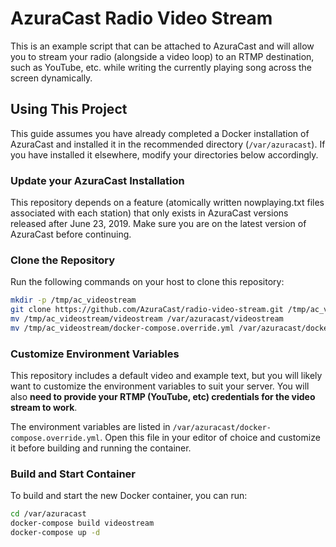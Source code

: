 # AzuraCast Radio Video Stream

This is an example script that can be attached to AzuraCast and will allow you to stream your radio (alongside a video loop) to an RTMP destination, such as YouTube, etc. while writing the currently playing song across the screen dynamically.

## Using This Project

This guide assumes you have already completed a Docker installation of AzuraCast and installed it in the recommended directory (`/var/azuracast`). If you have installed it elsewhere, modify your directories below accordingly.

### Update your AzuraCast Installation

This repository depends on a feature (atomically written nowplaying.txt files associated with each station) that only exists in AzuraCast versions released after June 23, 2019. Make sure you are on the latest version of AzuraCast before continuing.

### Clone the Repository

Run the following commands on your host to clone this repository:

```bash
mkdir -p /tmp/ac_videostream
git clone https://github.com/AzuraCast/radio-video-stream.git /tmp/ac_videostream
mv /tmp/ac_videostream/videostream /var/azuracast/videostream
mv /tmp/ac_videostream/docker-compose.override.yml /var/azuracast/docker-compose.override.yml
```

### Customize Environment Variables

This repository includes a default video and example text, but you will likely want to customize the environment variables to suit your server. You will also **need to provide your RTMP (YouTube, etc) credentials for the video stream to work**.

The environment variables are listed in `/var/azuracast/docker-compose.override.yml`. Open this file in your editor of choice and customize it before building and running the container.

### Build and Start Container

To build and start the new Docker container, you can run:

```bash
cd /var/azuracast
docker-compose build videostream
docker-compose up -d
```